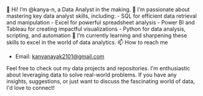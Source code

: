 👋 Hi! I’m @kanya-n, a Data Analyst in the making.
👀 I’m passionate about mastering key data analyst skills, including:
    - SQL for efficient data retrieval and manipulation
    - Excel for powerful spreadsheet analysis
    - Power BI and Tableau for creating impactful visualizations
    - Python for data analysis, scripting, and automation
🌱 I’m currently learning and sharpening these skills to excel in the world of data analytics.
📫 How to reach me 
  - Email: kanyanayak2101@gmail.com

Feel free to check out my data projects and repositories. I'm enthusiastic about leveraging data to solve real-world problems. If you have any insights, suggestions, or just want to discuss the fascinating world of data, I'd love to connect!
<!---
kanya-n/kanya-n is a ✨ special ✨ repository because its `README.md` (this file) appears on your GitHub profile.
You can click the Preview link to take a look at your changes.
--->
